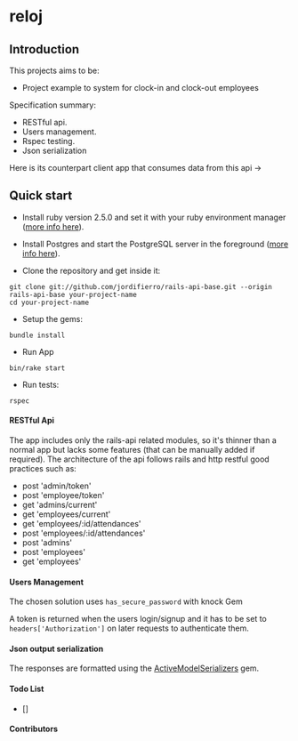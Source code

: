 
# reloj

## Introduction

This projects aims to be:

* Project example to system for clock-in and clock-out employees

Specification summary:

* RESTful api.
* Users management.
* Rspec testing.
* Json serialization

Here is its counterpart client app that consumes data from this api ->


## Quick start

* Install ruby version 2.5.0 and set it with your ruby environment manager
([more info here](https://www.ruby-lang.org/en/documentation/installation/)).

* Install Postgres and start the PostgreSQL server in the foreground
([more info here](https://wiki.postgresql.org/wiki/Detailed_installation_guides)).

* Clone the repository and get inside it:
```
git clone git://github.com/jordifierro/rails-api-base.git --origin rails-api-base your-project-name
cd your-project-name
```

* Setup the gems:
```
bundle install
```

* Run App
```
bin/rake start
```

* Run tests:
```
rspec
```

#### RESTful Api
The app includes only the rails-api related modules,
so it's thinner than a normal app but lacks some features
(that can be manually added if required).
The architecture of the api follows rails and http restful good practices
such as:
* post 'admin/token' 
* post 'employee/token'
* get 'admins/current'
* get 'employees/current'
* get 'employees/:id/attendances'
* post 'employees/:id/attendances'
* post 'admins' 
* post 'employees' 
* get 'employees'

#### Users Management
The chosen solution uses `has_secure_password` with knock Gem

A token is returned when the users login/signup
and it has to be set to `headers['Authorization']`
on later requests to authenticate them.

#### Json output serialization
The responses are formatted using the
[ActiveModelSerializers](https://github.com/rails-api/active_model_serializers)
gem.

#### Todo List
- [] 

#### Contributors